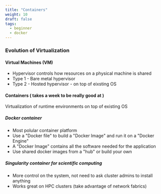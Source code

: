 ```yaml
---
title: "Containers"
weight: 10
draft: false
tags:
  - beginner
  - docker
---
```


### Evolution of Virtualization 

#### Virtual Machines (VM)  
- Hypervisor controls how resources on a physical machine is shared
- Type 1 - Bare metal hypervisor
- Type 2 - Hosted hypervisor - on top of eixsting OS

#### Containers ( takes a week to be really good at ) 
Virtualization of runtime environments on top of existing OS

##### Docker container
- Most polular container platform
- Use a "Docker file" to build a "Docker Image" and run it on a "Docker Engine"
- A "Docker Image" contains all the software needed for the application
- Use shared docker images from a "hub" or build your own

##### Singularity container for scientific computing
- More control on the system, not need to ask cluster admins to install anything
- Works great on HPC clusters (take advantage of network fabrics)





